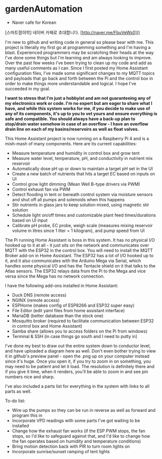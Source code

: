 # gardenAutomation

- Naver cafe for Korean

[스마트팜야학] 네이버 카페로 초대합니다.
[http://naver.me/FbuVeWs0]()

I'm new to github and writing code in general so please bear with me. This project is literally my first go at programming something and I'm having a blast. Experienced programmers may be scratching their heads at the way I've done some things but I'm learning and am always looking to improve. Over the past few weeks I've been trying to clean up my code and add as many useful comments as I can. Since I first posted my Home Assistant configuration files, I've made some significant changes to my MQTT topics and payloads that go back and forth between the Pi and the control box in order to make things more understandable and logical. I hope I've succeeded in my goal.

**I want to stress that I'm just a hobbyist and am not guaranteeing any of my electronics work or code. I'm no expert but am eager to share what I have, and while this system works for me, if you decide to make use of any of its components, it's up to you to vet yours and ensure everything is safe and compatible. You should always have a back-up plan to stop/drain water somehow in case of an overflow - I have an overflow drain line on each of my basins/reservoirs as well as float valves.**

This Home Assistant project is now running on a Raspberry Pi 4 and is a mish-mash of many components. Here are its current capabilities:

- Measure temperature and humidity in control box and grow tent
- Measure water level, temperature, pH, and conductivity in nutrient mix reservoir
- Automatically dose pH up or down to maintain a target pH set in the UI
- Create a new batch of nutrients that hits a target EC based on inputs on UI
- Control grow light dimming (Mean Well B-type drivers via PWM)
- Control exhaust fan via PWM
- Detect flooding in tent or beneath control system via moisture sensors and shut off all pumps and solenoids when this happens
- Stir nutrients in glass jars to keep solution mixed, using magnetic stir solution
- Schedule light on/off times and customizable plant feed times/durations based on UI input
- Calibrate pH probe, EC probe, weigh scale (measures mixing reservoir volume in litres since 1 liter = 1 kilogram), and pump speed from UI

The Pi running Home Assistant is boss in this system. It has no physical I/O hooked up to it at all - it just sits on the network and communicates over MQTT with the ESP32 in the control box. You will need to install the MQTT Broker add-on in Home Assistant. The ESP32 has a lot of I/O hooked up to it, and it also communicates with the Arduino Mega via Serial, which handles some physical I/O and has the Tentacle shield on it that talks to the Atlas sensors. The ESP32 relays data from the Pi to the Mega and vice versa since the Mega has no network connection.

I have the following add-ons installed in Home Assistant:

- Duck DNS (remote access)
- NGINX (remote access)
- ESPHome (makes config of ESP8266 and ESP32 super easy)
- File Editor (edit yaml files from home assistant interface)
- MariaDB (better database than the stock one)
- Mosquitto broker (required to facilitate communication between ESP32 in control box and Home Assistant)
- Samba share (allows you to access folders on the Pi from windows)
- Terminal & SSH (in case things go south and I need to putty in)

I've done my best to draw out the entire system down to conductor level, and have uploaded a diagram here as well. Don't even bother trying to view it in github's preview panel - open the .png up on your computer instead since it's huge. Once you open it, if you try to zoom in on something, you may need to be patient and let it load. The resolution is definitely there and if you give it time, when it renders, you'll be able to zoom in and see pin numbers nice and sharp.

I've also included a parts list for everything in the system with links to all parts as well.

To-do list:

- Wire up the pumps so they can be run in reverse as well as forward and program this in
- Incorporate VPD readings with some parts I've got waiting to be installed
- Change how the exhaust fan works (if the ESP PWM stops, the fan stops, so I'd like to safeguard against that, and I'd like to change how the fan operates based on humidity and temperature conditions)
- Bring motion detection back with PIR to turn room lights on
- Incorporate sunrise/sunset ramping of tent lights
